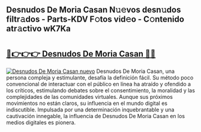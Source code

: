 ## Desnudos De Moria Casan N𝚞𝚎vos desn𝚞dos filtr𝚊dos - Parts-KDV F𝚘tos vid𝚎o - C𝚘ntenido atr𝚊ctivo wK7Ka

# <h2><a href="http://mb8isad.tromn.icu/?c=Desnudos+De+Moria+Casan">🔗👉👉👉 Desnudos De Moria Casan 🔗🔗</a></h2>

[![Desnudos De Moria Casan nuevo](https://i.imgur.com/pEAQMta.gif)](http://mb8isad.tromn.icu/?c=Desnudos+De+Moria+Casan)
Desnudos De Moria Casan, una persona compleja y estimulante, desafía la definición fácil. Su método poco convencional de interactuar con el público en línea ha atraído y ofendido a los críticos, estimulando debates sobre el consentimiento, la moralidad y las complejidades de las comunidades virtuales. Aunque sus próximos movimientos no están claros, su influencia en el mundo digital es indiscutible. Impulsada por una determinación inquebrantable y una cautivación innegable, la influencia de Desnudos De Moria Casan en los medios digitales es pionera.

